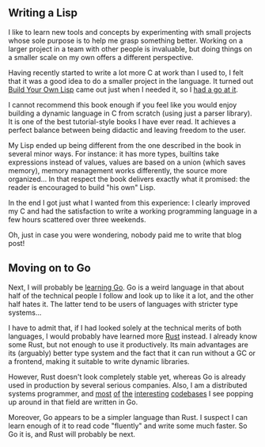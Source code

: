 <!--@
  title="Learning in the small"
  published="2014-04-22 23:59:00"
  description = "I just wrote a Lisp to improve my C. I will learn Go next."
-->

## Writing a Lisp

I like to learn new tools and concepts by experimenting with small projects whose sole purpose is to help me grasp something better. Working on a larger project in a team with other people is invaluable, but doing things on a smaller scale on my own offers a different perspective.

Having recently started to write a lot more C at work than I used to, I felt that it was a good idea to do a smaller project in the language. It turned out [Build Your Own Lisp](http://www.buildyourownlisp.com/) came out just when I needed it, so I [had a go at it](https://github.com/catwell/ownlisp).

I cannot recommend this book enough if you feel like you would enjoy building a dynamic language in C from scratch (using just a parser library). It is one of the best tutorial-style books I have ever read. It achieves a perfect balance between being didactic and leaving freedom to the user.

My Lisp ended up being different from the one described in the book in several minor ways. For instance: it has more types, builtins take expressions instead of values, values are based on a union (which saves memory), memory management works differently, the source more organized... In that respect the book delivers exactly what it promised: the reader is encouraged to build "his own" Lisp.

In the end I got just what I wanted from this experience: I clearly improved my C and had the satisfaction to write a working programming language in a few hours scattered over three weekends.

Oh, just in case you were wondering, nobody paid me to write that blog post!

## Moving on to Go

Next, I will probably be [learning Go](https://gobyexample.com/). Go is a weird language in that about half of the technical people I follow and look up to like it a lot, and the other half hates it. The latter tend to be users of languages with stricter type systems...

I have to admit that, if I had looked solely at the technical merits of both languages, I would probably have learned more [Rust](http://www.rust-lang.org/) instead. I already know some Rust, but not enough to use it productively. Its main advantages are its (arguably) better type system and the fact that it can run without a GC or a frontend, making it suitable to write dynamic libraries.

However, Rust doesn't look completely stable yet, whereas Go is already used in production by several serious companies. Also, I am a distributed systems programmer, and [most](http://camlistore.org/) [of](https://github.com/coreos/etcd) [the](https://github.com/ha/doozerd) [interesting](https://github.com/bitly/nsq) [codebases](http://iris.karalabe.com/) I see popping up around in that field are written in Go.

Moreover, Go appears to be a simpler language than Rust. I suspect I can learn enough of it to read code "fluently" and write some much faster. So Go it is, and Rust will probably be next.
